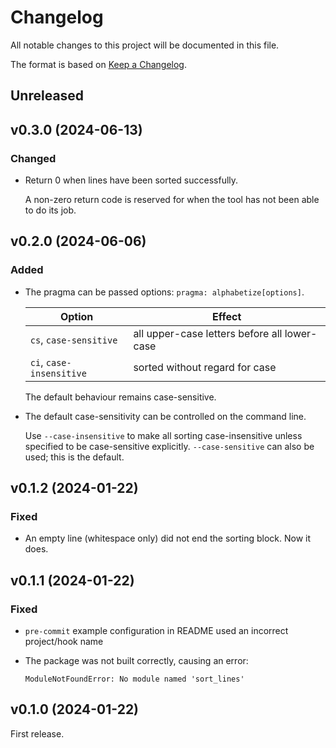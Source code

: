 # Changelog

All notable changes to this project will be documented in this file.

The format is based on [Keep a Changelog](https://keepachangelog.com/en/1.0.0/).

## Unreleased

## v0.3.0 (2024-06-13)

### Changed

- Return 0 when lines have been sorted successfully.

  A non-zero return code is reserved for when the tool has not been able to do its job.

## v0.2.0 (2024-06-06)

### Added

- The pragma can be passed options: `pragma: alphabetize[options]`.

  Option                   | Effect
  ------------------------ | --------------------------------------------
  `cs`, `case-sensitive`   | all upper-case letters before all lower-case
  `ci`, `case-insensitive` | sorted without regard for case

  The default behaviour remains case-sensitive.

- The default case-sensitivity can be controlled on the command line.

  Use `--case-insensitive` to make all sorting case-insensitive
  unless specified to be case-sensitive explicitly.
  `--case-sensitive` can also be used;
  this is the default.

## v0.1.2 (2024-01-22)

### Fixed

- An empty line (whitespace only) did not end the sorting block.
  Now it does.

## v0.1.1 (2024-01-22)

### Fixed

- `pre-commit` example configuration in README used an incorrect project/hook name
- The package was not built correctly, causing an error:

  ```pytb
  ModuleNotFoundError: No module named 'sort_lines'
  ``````

## v0.1.0 (2024-01-22)

First release.
